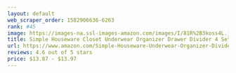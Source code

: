 ```yaml
---
layout: default 
﻿web_scraper_order: 1582906636-6263
rank: #45
image: https://images-na.ssl-images-amazon.com/images/I/81R%2B3koss4L.jpg
title: Simple Houseware Closet Underwear Organizer Drawer Divider 4 Set, Beige
url: https://www.amazon.com/Simple-Houseware-Underwear-Organizer-Divider/dp/B07MZJM2R2/ref=zg_mw_home-garden_45?_encoding=UTF8&psc=1&refRID=ST1XDMS4R2TXQERQ5ZH2
reviews: 4.6 out of 5 stars
price: $13.87 - $13.97
---
```

